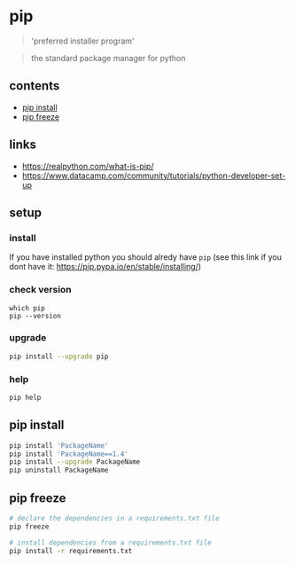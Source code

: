 # pip

> 'preferred installer program' 

> the standard package manager for python

## contents

* [pip install](#pip-install)
* [pip freeze](#pip-freeze)

## links

* https://realpython.com/what-is-pip/  
* https://www.datacamp.com/community/tutorials/python-developer-set-up

## setup

### install

If you have installed python you should alredy have `pip` (see this link if you dont have it: https://pip.pypa.io/en/stable/installing/)

### check version

```{sh}
which pip
pip --version
```

### upgrade

```sh
pip install --upgrade pip
```

### help

```sh
pip help
```

## pip install

```sh
pip install 'PackageName'
pip install 'PackageName==1.4'
pip install --upgrade PackageName 
pip uninstall PackageName
```

## pip freeze

```sh
# declare the dependencies in a requirements.txt file
pip freeze

# install dependencies from a requirements.txt file
pip install -r requirements.txt
```

